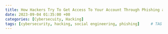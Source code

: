 ```yaml
---
title: How Hackers Try To Get Access To Your Account Through Phishing and Social Engineering
date: 2023-09-04 01:35:00 +00
categories: [Cybersecuity, Hacking]
tags: [cybersecurity, hacking, social engineering, phishing]     # TAG names should always be lowercase
---
```


